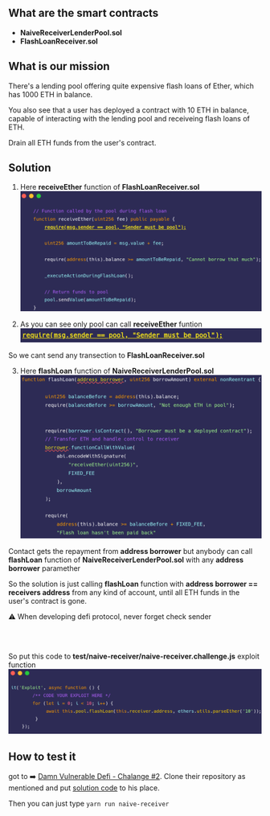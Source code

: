 ## What are the smart contracts 
- **NaiveReceiverLenderPool.sol** 
- **FlashLoanReceiver.sol** 


## What is our mission
There's a lending pool offering quite expensive flash loans of Ether, which has 1000 ETH in balance.

You also see that a user has deployed a contract with 10 ETH in balance, capable of interacting with the lending pool and receiveing flash loans of ETH.

Drain all ETH funds from the user's contract.

## Solution 

1. Here **receiveEther** function of **FlashLoanReceiver.sol**
![s1](pictures/s1.png) 


2. As you can see only pool can call **receiveEther** funtion
![s2](pictures/s2.png) 

So we cant send any transection to **FlashLoanReceiver.sol** 

3. Here **flashLoan** function of **NaiveReceiverLenderPool.sol**
![s3](pictures/s3.png) 

Contact gets the repayment from **address borrower** but anybody can call **flashLoan** function of **NaiveReceiverLenderPool.sol** with any **address borrower** paramether

So the solution is just calling **flashLoan** function with **address borrower == receivers address** from any kind of account, until all ETH funds in the user's contract is gone.

⚠️ When developing defi protocol, never forget check sender

<br> </br>

So put this code to **test/naive-receiver/naive-receiver.challenge.js** exploit function
![s4](pictures/s4.png) 


## How to test it
got to ➡️ [Damn Vulnerable Defi - Chalange #2](https://www.damnvulnerabledefi.xyz/challenges/2.html). Clone their repository as mentioned and put [solution code](Solution.txt) to his place.

Then you can just type `yarn run naive-receiver`

